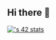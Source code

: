 ## Hi there 👋
[![<eguerra->'s 42 stats](https://badge.mediaplus.ma/darkblue/eguerra-)](https://www.github.com/Arlekiemgg)
<!--
**ArlekiemGG/ArlekiemGG** is a ✨ _special_ ✨ repository because its `README.md` (this file) appears on your GitHub profile.

Here are some ideas to get you started:

- 🔭 I’m currently working on ...
- 🌱 I’m currently learning ...
- 👯 I’m looking to collaborate on ...
- 🤔 I’m looking for help with ...
- 💬 Ask me about ...
- 📫 How to reach me: ...
- 😄 Pronouns: ...
- ⚡ Fun fact: ...
-->
